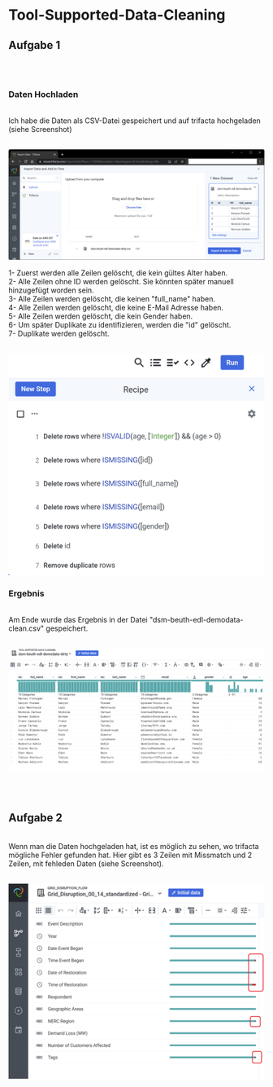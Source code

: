 # Tool-Supported-Data-Cleaning

## Aufgabe 1
<br><br>

### Daten Hochladen
<br>
Ich habe die Daten als CSV-Datei gespeichert und auf trifacta hochgeladen (siehe Screenshot)
<br><br>

![Initial Data](trifacta_upload.png)


1- Zuerst werden alle Zeilen gelöscht, die kein gültes Alter haben. <br>
2- Alle Zeilen ohne ID werden gelöscht. Sie könnten später manuell hinzugefügt worden sein. <br>
3- Alle Zeilen werden gelöscht, die keinen "full_name" haben. <br>
4- Alle Zeilen werden gelöscht, die keine E-Mail Adresse haben. <br>
5- Alle Zeilen werden gelöscht, die kein Gender haben. <br>
6- Um später Duplikate zu identifizieren, werden die "id" gelöscht. <br>
7- Duplikate werden gelöscht.<br> <br>

![Recipe](Recipe.png)


### Ergebnis
<br>
Am Ende wurde das Ergebnis in der Datei "dsm-beuth-edl-demodata-clean.csv" gespeichert.
<br><br>

![Clean Data](Clean.png)

<br><br>
## Aufgabe 2

<br>
Wenn man die Daten hochgeladen hat, ist es möglich zu sehen, wo trifacta mögliche Fehler gefunden hat. Hier gibt es 3 Zeilen mit Missmatch und 2 Zeilen, mit fehleden Daten (siehe Screenshot).
<br><br>

![Grid Disruption: mögliche Fehler](Grid_Dis_Initial_Prob.png)

<br><br>



